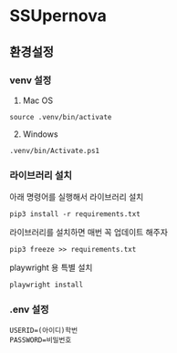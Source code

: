 # SSUpernova

## 환경설정

### venv 설정

1. Mac OS

```
source .venv/bin/activate
```

2. Windows

```
.venv/bin/Activate.ps1
```

### 라이브러리 설치

아래 명령어를 실행해서 라이브러리 설치

```
pip3 install -r requirements.txt
```

라이브러리를 설치하면 매번 꼭 업데이트 해주자

```
pip3 freeze >> requirements.txt
```

playwright 용 특별 설치

```
playwright install
```

### .env 설정
```
USERID=(아이디)학번
PASSWORD=비밀번호
```